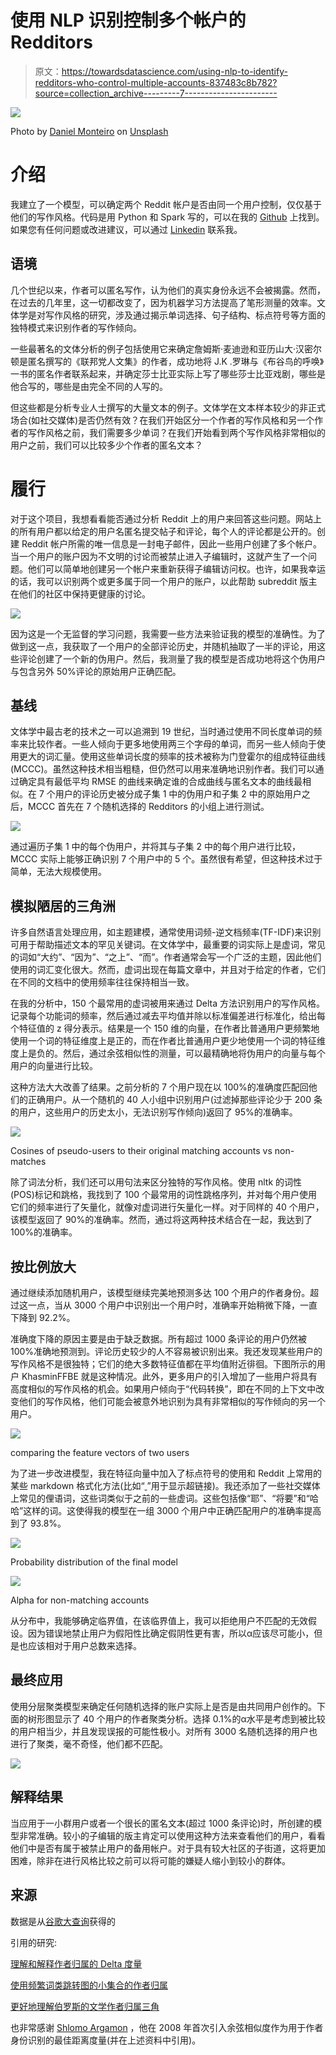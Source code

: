 # 使用 NLP 识别控制多个帐户的 Redditors

> 原文：<https://towardsdatascience.com/using-nlp-to-identify-redditors-who-control-multiple-accounts-837483c8b782?source=collection_archive---------7----------------------->

![](img/d6fec011958fe18ff49e181ddfe088bb.png)

Photo by [Daniel Monteiro](https://unsplash.com/@danielmonteirox?utm_source=medium&utm_medium=referral) on [Unsplash](https://unsplash.com?utm_source=medium&utm_medium=referral)

# 介绍

我建立了一个模型，可以确定两个 Reddit 帐户是否由同一个用户控制，仅仅基于他们的写作风格。代码是用 Python 和 Spark 写的，可以在我的 [Github](http://www.github.com/jabraunlin/reddit-user-id) 上找到。如果您有任何问题或改进建议，可以通过 [Linkedin](http://www.linkedin.com/in/john-braunlin) 联系我。

## 语境

几个世纪以来，作者可以匿名写作，认为他们的真实身份永远不会被揭露。然而，在过去的几年里，这一切都改变了，因为机器学习方法提高了笔形测量的效率。文体学是对写作风格的研究，涉及通过揭示单词选择、句子结构、标点符号等方面的独特模式来识别作者的写作倾向。

一些最著名的文体分析的例子包括使用它来确定詹姆斯·麦迪逊和亚历山大·汉密尔顿是匿名撰写的《联邦党人文集》的作者，成功地将 J.K .罗琳与《布谷鸟的呼唤》一书的匿名作者联系起来，并确定莎士比亚实际上写了哪些莎士比亚戏剧，哪些是他合写的，哪些是由完全不同的人写的。

但这些都是分析专业人士撰写的大量文本的例子。文体学在文本样本较少的非正式场合(如社交媒体)是否仍然有效？在我们开始区分一个作者的写作风格和另一个作者的写作风格之前，我们需要多少单词？在我们开始看到两个写作风格非常相似的用户之前，我们可以比较多少个作者的匿名文本？

# 履行

对于这个项目，我想看看能否通过分析 Reddit 上的用户来回答这些问题。网站上的所有用户都以给定的用户名匿名提交帖子和评论，每个人的评论都是公开的。创建 Reddit 帐户所需的唯一信息是一封电子邮件，因此一些用户创建了多个帐户。当一个用户的账户因为不文明的讨论而被禁止进入子编辑时，这就产生了一个问题。他们可以简单地创建另一个帐户来重新获得子编辑访问权。也许，如果我幸运的话，我可以识别两个或更多属于同一个用户的账户，以此帮助 subreddit 版主在他们的社区中保持更健康的讨论。

![](img/b5ced8af05c51676344d03ae7fb68644.png)

因为这是一个无监督的学习问题，我需要一些方法来验证我的模型的准确性。为了做到这一点，我获取了一个用户的全部评论历史，并随机抽取了一半的评论，用这些评论创建了一个新的伪用户。然后，我测量了我的模型是否成功地将这个伪用户与包含另外 50%评论的原始用户正确匹配。

## 基线

文体学中最古老的技术之一可以追溯到 19 世纪，当时通过使用不同长度单词的频率来比较作者。一些人倾向于更多地使用两三个字母的单词，而另一些人倾向于使用更大的词汇量。使用这些单词长度的频率的技术被称为门登霍尔的组成特征曲线(MCCC)。虽然这种技术相当粗糙，但仍然可以用来准确地识别作者。我们可以通过确定具有最低平均 RMSE 的曲线来确定谁的合成曲线与匿名文本的曲线最相似。在 7 个用户的评论历史被分成子集 1 中的伪用户和子集 2 中的原始用户之后，MCCC 首先在 7 个随机选择的 Redditors 的小组上进行测试。

![](img/372036554e56601de4731803eadac989.png)

通过遍历子集 1 中的每个伪用户，并将其与子集 2 中的每个用户进行比较，MCCC 实际上能够正确识别 7 个用户中的 5 个。虽然很有希望，但这种技术过于简单，无法大规模使用。

## 模拟陋居的三角洲

许多自然语言处理应用，如主题建模，通常使用词频-逆文档频率(TF-IDF)来识别可用于帮助描述文本的罕见关键词。在文体学中，最重要的词实际上是虚词，常见的词如“大约”、“因为”、“之上”、“而”。作者通常会写一个广泛的主题，因此他们使用的词汇变化很大。然而，虚词出现在每篇文章中，并且对于给定的作者，它们在不同的文档中的使用频率往往保持相当一致。

在我的分析中，150 个最常用的虚词被用来通过 Delta 方法识别用户的写作风格。记录每个功能词的频率，然后通过减去平均值并除以标准偏差进行标准化，给出每个特征值的 z 得分表示。结果是一个 150 维的向量，在作者比普通用户更频繁地使用一个词的特征维度上是正的，而在作者比普通用户更少地使用一个词的特征维度上是负的。然后，通过余弦相似性的测量，可以最精确地将伪用户的向量与每个用户的向量进行比较。

这种方法大大改善了结果。之前分析的 7 个用户现在以 100%的准确度匹配回他们的正确用户。从一个随机的 40 人小组中识别用户(过滤掉那些评论少于 200 条的用户，这些用户的历史太小，无法识别写作倾向)返回了 95%的准确率。

![](img/194e379099ec6db8963ae44d7ac59040.png)

Cosines of pseudo-users to their original matching accounts vs non-matches

除了词法分析，我们还可以用句法来区分独特的写作风格。使用 nltk 的词性(POS)标记和跳格，我找到了 100 个最常用的词性跳格序列，并对每个用户使用它们的频率进行了矢量化，就像对虚词进行矢量化一样。对于同样的 40 个用户，该模型返回了 90%的准确率。然而，通过将这两种技术结合在一起，我达到了 100%的准确率。

## 按比例放大

通过继续添加随机用户，该模型继续完美地预测多达 100 个用户的作者身份。超过这一点，当从 3000 个用户中识别出一个用户时，准确率开始稍微下降，一直下降到 92.2%。

准确度下降的原因主要是由于缺乏数据。所有超过 1000 条评论的用户仍然被 100%准确地预测到。评论历史较少的人不容易被识别出来。我还发现某些用户的写作风格不是很独特；它们的绝大多数特征值都在平均值附近徘徊。下图所示的用户 KhasminFFBE 就是这种情况。此外，更多用户的引入增加了一些用户将具有高度相似的写作风格的机会。如果用户倾向于“代码转换”，即在不同的上下文中改变他们的写作风格，他们可能会被意外地识别为具有非常相似的写作倾向的另一个用户。

![](img/9c8aaae02a2d5a5540cf1ee374f90365.png)

comparing the feature vectors of two users

为了进一步改进模型，我在特征向量中加入了标点符号的使用和 Reddit 上常用的某些 markdown 格式化方法(比如“[ ]()”用于显示超链接)。我还添加了一些社交媒体上常见的俚语词，这些词类似于之前的一些虚词。这些包括像“耶”、“将要”和“哈哈”这样的词。这使得我的模型在一组 3000 个用户中正确匹配用户的准确率提高到了 93.8%。

![](img/12355238b92b6dabed1a8c4bfc0c6892.png)

Probability distribution of the final model

![](img/f6bca5b9774824ebc5f0bf1ee43826f7.png)

Alpha for non-matching accounts

从分布中，我能够确定临界值，在该临界值上，我可以拒绝用户不匹配的无效假设。因为错误地禁止用户为假阳性比确定假阴性更有害，所以α应该尽可能小，但是也应该相对于用户总数来选择。

## 最终应用

使用分层聚类模型来确定任何随机选择的账户实际上是否是由共同用户创作的。下面的树形图显示了 40 个用户的作者聚类分析。选择 0.1%的α水平是考虑到被比较的用户相当少，并且发现误报的可能性极小。对所有 3000 名随机选择的用户也进行了聚类，毫不奇怪，他们都不匹配。

![](img/2820a0a58d0db1180a37114c4ced68a2.png)

## 解释结果

当应用于一小群用户或者一个很长的匿名文本(超过 1000 条评论)时，所创建的模型非常准确。较小的子编辑的版主肯定可以使用这种方法来查看他们的用户，看看他们中是否有属于被禁止用户的备用帐户。对于具有较大社区的子街道，这将更加困难，除非在进行风格比较之前可以将可能的嫌疑人缩小到较小的群体。

## 来源

数据是从[谷歌大查询](https://bigquery.cloud.google.com/table/fh-bigquery:reddit_comments.all_starting_201501)获得的

引用的研究:

[理解和解释作者归属的 Delta 度量](https://academic.oup.com/dsh/article/32/suppl_2/ii4/3865676)

[使用频繁词类跳转图的小集合的作者归属](https://www.aaai.org/ocs/index.php/FLAIRS/FLAIRS16/paper/download/12985/12546)

[更好地理解伯罗斯的文学作者归属三角](http://www.aclweb.org/anthology/W15-0709)

也非常感谢 [Shlomo Argamon](https://medium.com/u/e49b6ab3f69?source=post_page-----837483c8b782--------------------------------) ，他在 2008 年首次引入余弦相似度作为用于作者身份识别的最佳距离度量(并在上述资料中引用)。